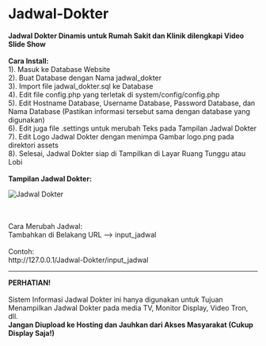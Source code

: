 # Jadwal-Dokter
<b> Jadwal Dokter Dinamis untuk Rumah Sakit dan Klinik dilengkapi Video Slide Show </b>
</br></br>
<b>Cara Install:</b> <br>
1). Masuk ke Database Website <br>
2). Buat Database dengan Nama jadwal_dokter <br>
3). Import file jadwal_dokter.sql ke Database <br>
4). Edit file config.php yang terletak di system/config/config.php <br>
5). Edit Hostname Database, Username Database, Password Database, dan Nama Database (Pastikan informasi tersebut sama dengan database yang digunakan) <br>
6). Edit juga file .settings untuk merubah Teks pada Tampilan Jadwal Dokter <br>
7). Edit Logo Jadwal Dokter dengan menimpa Gambar logo.png pada direktori assets <br>
8). Selesai, Jadwal Dokter siap di Tampilkan di Layar Ruang Tunggu atau Lobi <br>
 <br>
<b>Tampilan Jadwal Dokter:</b> <br />

![Jadwal Dokter](https://github.com/YuukioFuyu/Jadwal-Dokter/assets/79379934/e266895f-409e-4edf-90a6-33ae71356f2d)

<br />
<br />
Cara Merubah Jadwal: <br>
Tambahkan di Belakang URL --> input_jadwal <br>
 <br>
Contoh: <br>
http://127.0.0.1/Jadwal-Dokter/input_jadwal <br>
<hr>
<b>PERHATIAN!</b> <br/>
<br/>
Sistem Informasi Jadwal Dokter ini hanya digunakan untuk Tujuan Menampilkan Jadwal Dokter pada media TV, Monitor Display, Video Tron, dll. <br/>
<b>Jangan Diupload ke Hosting dan Jauhkan dari Akses Masyarakat (Cukup Display Saja!)</b>
